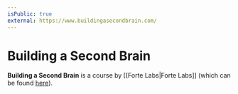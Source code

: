 ```yaml
---
isPublic: true
external: https://www.buildingasecondbrain.com/
---
```


# Building a Second Brain

**Building a Second Brain** is a course by [[Forte Labs|Forte Labs]] (which can be found [here](https://www.buildingasecondbrain.com/)).